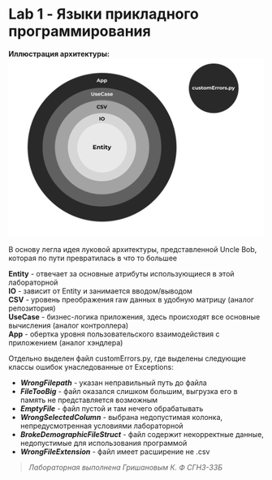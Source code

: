 # Lab 1 - Языки прикладного программирования
**Иллюстрация архитектуры:**
![](img/lab1.png)

В основу легла идея луковой архитектуры, представленной Uncle Bob, которая по пути превратилась в что то большее

**Entity** - отвечает за основные атрибуты использующиеся в этой лабораторной\
**IO** - зависит от Entity и занимается вводом/выводом\
**CSV** - уровень преображения raw данных в удобную матрицу (аналог репозитория)\
**UseCase** - бизнес-логика приложения, здесь происходят все основные вычисления (аналог контроллера)\
**App** - обертка уровня пользовательского взаимодействия с приложением (аналог хэндлера)

Отдельно выделен файл customErrors.py, где выделены следующие классы ошибок унаследованные от Exceptions:
- ***WrongFilepath*** - указан неправильный путь до файла
- ***FileTooBig*** - файл оказался слишком большим, выгрузка его в память не представляется возможным
- ***EmptyFile*** - файл пустой и там нечего обрабатывать
- ***WrongSelectedColumn*** - выбрана недопустимая колонка, непредусмотренная условиями лабораторной
- ***BrokeDemographicFileStruct*** - файл содержит некорректные данные, недопустимые для использования программой
- ***WrongFileExtension*** - файл имеет расширение не .csv

> *Лабораторная выполнена Гришановым К. Ф СГН3-33Б*